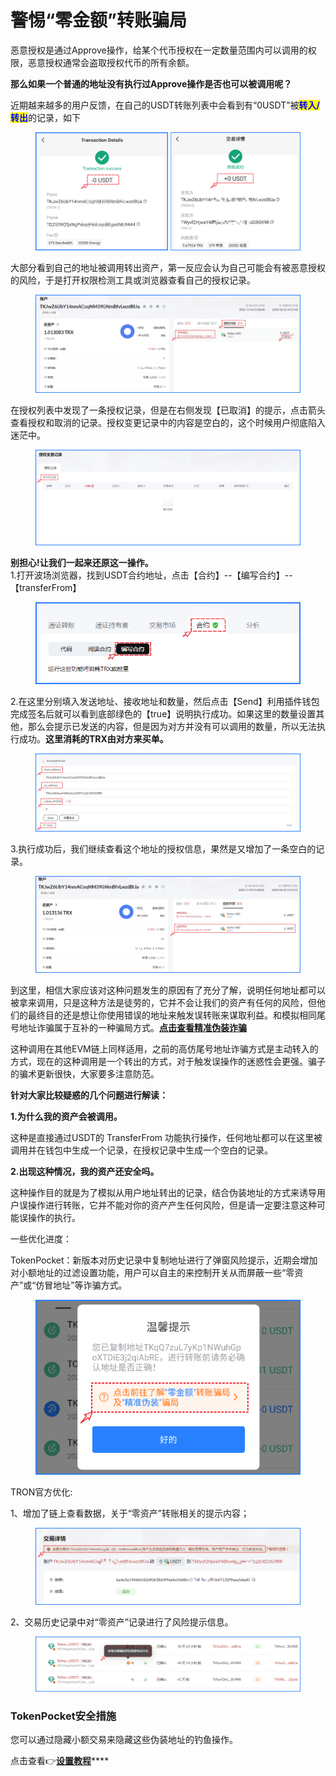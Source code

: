 # 警惕“零金额”转账骗局

恶意授权是通过Approve操作，给某个代币授权在一定数量范围内可以调用的权限，恶意授权通常会盗取授权代币的所有余额。

**那么如果一个普通的地址没有执行过Approve操作是否也可以被调用呢？**

近期越来越多的用户反馈，在自己的USDT转账列表中会看到有“0USDT”被<mark style="color:blue;">**转入/转出**</mark>的记录，如下

<figure><img src="../../.gitbook/assets/1 拷贝 (3).png" alt=""><figcaption></figcaption></figure>

大部分看到自己的地址被调用转出资产，第一反应会认为自己可能会有被恶意授权的风险，于是打开权限检测工具或浏览器查看自己的授权记录。

<figure><img src="../../.gitbook/assets/image (17).png" alt=""><figcaption></figcaption></figure>

在授权列表中发现了一条授权记录，但是在右侧发现【已取消】的提示，点击箭头查看授权和取消的记录。授权变更记录中的内容是空白的，这个时候用户彻底陷入迷茫中。

<figure><img src="../../.gitbook/assets/image (2) (3).png" alt=""><figcaption></figcaption></figure>

**别担心!让我们一起来还原这一操作。**\
1.打开波场浏览器，找到USDT合约地址，点击【合约】--【编写合约】--【transferFrom】

<figure><img src="../../.gitbook/assets/image (3) (2).png" alt=""><figcaption></figcaption></figure>

2.在这里分别填入发送地址、接收地址和数量，然后点击【Send】利用插件钱包完成签名后就可以看到底部绿色的【true】说明执行成功。如果这里的数量设置其他，那么会提示已发送的内容，但是因为对方并没有可以调用的数量，所以无法执行成功。**这里消耗的TRX由对方来买单。**

<figure><img src="../../.gitbook/assets/image (27).png" alt=""><figcaption></figcaption></figure>

3.执行成功后，我们继续查看这个地址的授权信息，果然是又增加了一条空白的记录。

<figure><img src="../../.gitbook/assets/image (14).png" alt=""><figcaption></figcaption></figure>

到这里，相信大家应该对这种问题发生的原因有了充分了解，说明任何地址都可以被拿来调用，只是这种方法是徒劳的，它并不会让我们的资产有任何的风险，但他们的最终目的还是想让你使用错误的地址来触发误转账来谋取利益。和模拟相同尾号地址诈骗属于互补的一种骗局方式。[**点击查看精准伪装诈骗**](http://mp.weixin.qq.com/s?\_\_biz=MzUyNDkzNTgwMw==\&mid=2247489639\&idx=1\&sn=cd843b63936f5e7b74ffd8014c382519\&chksm=fa24ef73cd536665fd311940b3087e99be4aea4b3dbb660eefa10ea1a5b481fc4e7eb0635ee5\&scene=21#wechat\_redirect)

这种调用在其他EVM链上同样适用，之前的高仿尾号地址诈骗方式是主动转入的方式，现在的这种调用是一个转出的方式，对于触发误操作的迷惑性会更强。骗子的骗术更新很快，大家要多注意防范。

**针对大家比较疑惑的几个问题进行解读：**

**1.为什么我的资产会被调用。**

这种是直接通过USDT的 TransferFrom 功能执行操作，任何地址都可以在这里被调用并在钱包中生成一个记录，在授权记录中生成一个空白的记录。

**2.出现这种情况，我的资产还安全吗。**

这种操作目的就是为了模拟从用户地址转出的记录，结合伪装地址的方式来诱导用户误操作进行转账，它并不能对你的资产产生任何风险，但是请一定要注意这种可能误操作的执行。



一些优化进度：

TokenPocket：新版本对历史记录中复制地址进行了弹窗风险提示，近期会增加对小额地址的过滤设置功能，用户可以自主的来控制开关从而屏蔽一些“零资产”或“仿冒地址”等诈骗方式。

<figure><img src="../../.gitbook/assets/Snipaste_2022-12-15_17-02-00.png" alt=""><figcaption></figcaption></figure>

TRON官方优化:

1、增加了链上查看数据，关于“零资产”转账相关的提示内容；

<figure><img src="../../.gitbook/assets/Snipaste_2022-12-15_17-06-37.png" alt=""><figcaption></figcaption></figure>

2、交易历史记录中对“零资产”记录进行了风险提示信息。

<figure><img src="../../.gitbook/assets/Snipaste_2022-12-15_17-07-19.png" alt=""><figcaption></figcaption></figure>

### TokenPocket安全措施

您可以通过隐藏小额交易来隐藏这些伪装地址的钓鱼操作。

点击查看👉[**设置教程**](https://help.tokenpocket.pro/cn/secirity-knowledge/protective-measures/hide)****
